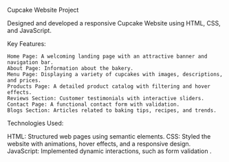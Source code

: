 Cupcake Website Project

Designed and developed a responsive Cupcake Website using HTML, CSS, and JavaScript.

Key Features:

    Home Page: A welcoming landing page with an attractive banner and navigation bar.
    About Page: Information about the bakery.
    Menu Page: Displaying a variety of cupcakes with images, descriptions, and prices.
    Products Page: A detailed product catalog with filtering and hover effects.
    Reviews Section: Customer testimonials with interactive sliders.
    Contact Page: A functional contact form with validation.
    Blogs Section: Articles related to baking tips, recipes, and trends.

Technologies Used:

  HTML: Structured web pages using semantic elements.
  CSS: Styled the website with animations, hover effects, and a responsive design.
  JavaScript: Implemented dynamic interactions, such as form validation .
